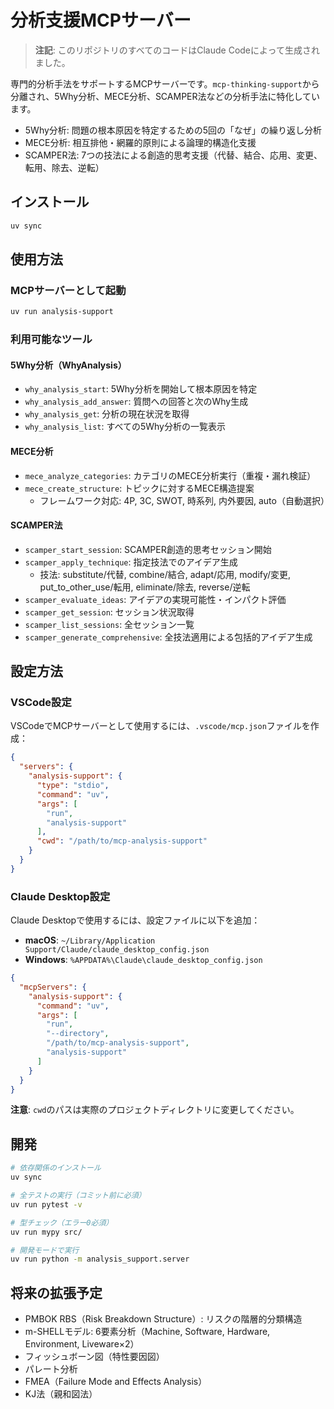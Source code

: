 分析支援MCPサーバー
=========================

> **注記**: このリポジトリのすべてのコードはClaude Codeによって生成されました。

専門的分析手法をサポートするMCPサーバーです。`mcp-thinking-support`から分離され、5Why分析、MECE分析、SCAMPER法などの分析手法に特化しています。

- 5Why分析: 問題の根本原因を特定するための5回の「なぜ」の繰り返し分析
- MECE分析: 相互排他・網羅的原則による論理的構造化支援
- SCAMPER法: 7つの技法による創造的思考支援（代替、結合、応用、変更、転用、除去、逆転）

インストール
-------------------------

```bash
uv sync
```

使用方法
-------------------------

### MCPサーバーとして起動

```bash
uv run analysis-support
```

### 利用可能なツール

#### 5Why分析（WhyAnalysis）

- `why_analysis_start`: 5Why分析を開始して根本原因を特定
- `why_analysis_add_answer`: 質問への回答と次のWhy生成
- `why_analysis_get`: 分析の現在状況を取得
- `why_analysis_list`: すべての5Why分析の一覧表示

#### MECE分析

- `mece_analyze_categories`: カテゴリのMECE分析実行（重複・漏れ検証）
- `mece_create_structure`: トピックに対するMECE構造提案
    - フレームワーク対応: 4P, 3C, SWOT, 時系列, 内外要因, auto（自動選択）

#### SCAMPER法

- `scamper_start_session`: SCAMPER創造的思考セッション開始
- `scamper_apply_technique`: 指定技法でのアイデア生成
    - 技法: substitute/代替, combine/結合, adapt/応用, modify/変更, put_to_other_use/転用, eliminate/除去, reverse/逆転
- `scamper_evaluate_ideas`: アイデアの実現可能性・インパクト評価
- `scamper_get_session`: セッション状況取得
- `scamper_list_sessions`: 全セッション一覧
- `scamper_generate_comprehensive`: 全技法適用による包括的アイデア生成

設定方法
-------------------------

### VSCode設定

VSCodeでMCPサーバーとして使用するには、`.vscode/mcp.json`ファイルを作成：

```json
{
  "servers": {
    "analysis-support": {
      "type": "stdio",
      "command": "uv",
      "args": [
        "run",
        "analysis-support"
      ],
      "cwd": "/path/to/mcp-analysis-support"
    }
  }
}
```

### Claude Desktop設定

Claude Desktopで使用するには、設定ファイルに以下を追加：

- **macOS**: `~/Library/Application Support/Claude/claude_desktop_config.json`
- **Windows**: `%APPDATA%\Claude\claude_desktop_config.json`

```json
{
  "mcpServers": {
    "analysis-support": {
      "command": "uv",
      "args": [
        "run",
        "--directory",
        "/path/to/mcp-analysis-support",
        "analysis-support"
      ]
    }
  }
}
```

**注意**: `cwd`のパスは実際のプロジェクトディレクトリに変更してください。

開発
-------------------------

```bash
# 依存関係のインストール
uv sync

# 全テストの実行（コミット前に必須）
uv run pytest -v

# 型チェック（エラー0必須）
uv run mypy src/

# 開発モードで実行
uv run python -m analysis_support.server
```

将来の拡張予定
-------------------------

- PMBOK RBS（Risk Breakdown Structure）: リスクの階層的分類構造
- m-SHELLモデル: 6要素分析（Machine, Software, Hardware, Environment, Liveware×2）
- フィッシュボーン図（特性要因図）
- パレート分析
- FMEA（Failure Mode and Effects Analysis）
- KJ法（親和図法）